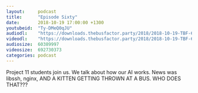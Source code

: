 ```yaml
---
layout:     podcast
title:      "Episode Sixty"
date:       2018-10-19 17:00:00 +1300
youtubeid:  "Ty-DMeQ0qJU"
audiodl:    "https://downloads.thebusfactor.party/2018/2018-10-19-TBF-60.mp3"
videodl:    "https://downloads.thebusfactor.party/2018/2018-10-19-TBF-60.mp4"
audiosize:  60389997
videosize:  692730373
categories: podcast
---
```

Project 11 students join us. We talk about how our AI works. News was libssh, nginx, AND A KITTEN GETTING THROWN AT A BUS. WHO DOES THAT???
